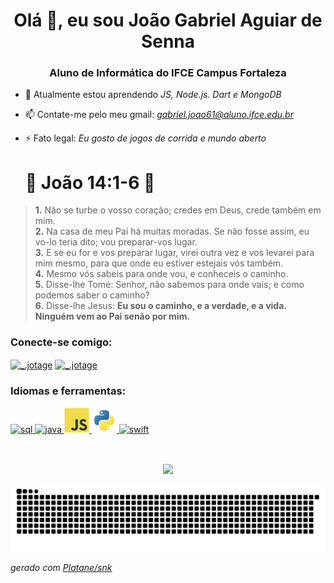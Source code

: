 <h1 align="center">Olá 👋, eu sou João Gabriel Aguiar de Senna</h1>
<h3 align="center">Aluno de Informática do IFCE Campus Fortaleza</h3>

- 🌱 Atualmente estou aprendendo *JS, Node.js. Dart e MongoDB*

- 📫 Contate-me pelo meu gmail: *gabriel.joao61@aluno.ifce.edu.br*

- ⚡ Fato legal: *Eu gosto de jogos de corrida e mundo aberto*

  # 🌿 **João 14:1-6** 🌿

> **1.** Não se turbe o vosso coração; credes em Deus, crede também em mim.  
> **2.** Na casa de meu Pai há muitas moradas. Se não fosse assim, eu vo-lo teria dito; vou preparar-vos lugar.  
> **3.** E se eu for e vos preparar lugar, virei outra vez e vos levarei para mim mesmo, para que onde eu estiver estejais vós também.  
> **4.** Mesmo vós sabeis para onde vou, e conheceis o caminho.  
> **5.** Disse-lhe Tomé: Senhor, não sabemos para onde vais; e como podemos saber o caminho?  
> **6.** Disse-lhe Jesus: **Eu sou o caminho, e a verdade, e a vida. Ninguém vem ao Pai senão por mim.**


<h3 align="left"> Conecte-se comigo:</h3>
<p align="left">
<a href="https://instagram.com/_.jotage" target="blank"><img align="center" src="https://icons.iconarchive.com/icons/designbolts/free-instagram/256/Active-Instagram-3-icon.png" alt="_.jotage" height="30" width="30" /></a>
<a href="https://jotage.netlify.app" target="blank"><img align="center" src="https://images.vexels.com/media/users/3/205565/isolated/preview/06e9efa04344b1363ec1eb57f393bf44-icone-de-cursor-do-site.png" alt="_.jotage" height="36" width="40" /></a>
</p>

<h3 align="left">Idiomas e ferramentas:</h3>
<p align="left"> 
  <a href="https://www.sqlite.org/" target="_blank" rel="noreferrer"> 
    <img src="https://cdn.worldvectorlogo.com/logos/sqlite.svg" alt="sql" width="40" height="40"/> 
  </a> 
  <a href="https://www.java.com" target="_blank" rel="noreferrer"> 
    <img src="https://icons.iconarchive.com/icons/tatice/cristal-intense/128/Java-icon.png" alt="java" width="40" height="40"/> 
  </a> 
  <a href="https://developer.mozilla.org/en-US/docs/Web/JavaScript" target="_blank" rel="noreferrer"> 
    <img src="https://raw.githubusercontent.com/devicons/devicon/master/icons/javascript/javascript-original.svg" alt="javascript" width="40" height="40"/> 
  </a> 
  <a href="https://www.python.org" target="_blank" rel="noreferrer"> 
    <img src="https://raw.githubusercontent.com/devicons/devicon/master/icons/python/python-original.svg" alt="python" width="40" height="40"/>
  </a>
  <a href="https://www.apple.com/br/swift/" target="_blank" rel="noreferrer"> 
    <img src="https://cdn-icons-png.flaticon.com/128/5968/5968371.png" alt="swift" width="40" height="40"/> 
  </a>
</p>


<div align="center">
<br>
<p align="center"><img width="21%" align="center" src="https://profile-counter.glitch.me/Jot4g3/count.svg" /></p> 
</div>

<picture>
  <source media="(prefers-color-scheme: dark)" srcset="https://raw.githubusercontent.com/Jot4g3/Jot4g3/output/github-contribution-grid-snake-dark.svg">
  <img alt="github contribution grid snake animation" src="https://raw.githubusercontent.com/Jot4g3/Jot4g3/output/github-contribution-grid-snake.svg">
</picture>

_gerado com [Platane/snk](https://github.com/Platane/snk)_
